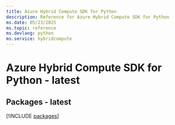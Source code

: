 ```yaml
---
title: Azure Hybrid Compute SDK for Python
description: Reference for Azure Hybrid Compute SDK for Python
ms.date: 05/23/2025
ms.topic: reference
ms.devlang: python
ms.service: hybridcompute
---
```

# Azure Hybrid Compute SDK for Python - latest
## Packages - latest
[!INCLUDE [packages](hybrid-compute-index.md)]